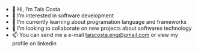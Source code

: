 - 👋 Hi, I’m Taís Costa
- 👀 I’m interested in software development
- 🌱 I’m currently learning about programation language and frameworks
- 💞️ I’m looking to collaborate on new projects about softwares technology
- 📫 You can send me a e-mail taiscosta.eng@gmail.com or view my profile on linkedin

<!---
taiscostaeng/taiscostaeng is a ✨ special ✨ repository because its `README.md` (this file) appears on your GitHub profile.
You can click the Preview link to take a look at your changes.
--->
